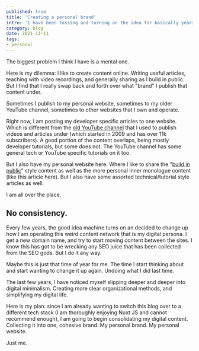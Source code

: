 ```yaml
---
published: true
title: 'Creating a personal brand'
intro: 'I have been tossing and turning on the idea for basically years. Swaying back and forth, with varying levels of commitment, on building a "personal brand" for all of my content online.'
category: blog
date: 2021-11-11
tags:
- personal
---
```

The biggest problem I think I have is a mental one.

Here is my dilemma: I like to create content online. Writing useful articles, teaching with video recordings, and generally sharing as I build in public. But I find that I really swap back and forth over what "brand" I publish that content under.

Sometimes I publish to my personal website, sometimes to my older YouTube channel, sometimes to other websites that I own and operate.

Right now, I am posting my developer specific articles to one website. Which is different from the [old YouTube channel](https://www.youtube.com/channel/UCpmyKWv4k8GpsnKrFxRJIxg) that I used to publish videos and articles under (which started in 2009 and has over 11k subscribers). A good portion of the content overlaps, being mostly developer tutorials, but some does not. The YouTube channel has some general tech or YouTube specific tutorials on it too.

But I also have my personal website here. Where I like to share the "[build in public](/newsletter)" style content as well as the more personal inner monologue content (like this article here). But I also have some assorted technical/tutorial style articles as well.

I am all over the place.

## No consistency.

Every few years, the good idea machine turns on an decided to change up how I am operating this weird content network that is my digital persona. I get a new domain name, and try to start moving content between the sites. I know this has got to be wrecking any SEO juice that has been collected from the SEO gods. But I do it any way.

Maybe this is just that time of year for me. The time I start thinking about and start wanting to change it up again. Undoing what I did last time.

The last few years, I have noticed myself slipping deeper and deeper into digital minimalism. Creating more clear organizational methods, and simplifying my digital life.

Here is my plan: since I am already wanting to switch this blog over to a different tech stack (I am thoroughly enjoying Nuxt JS and cannot recommend enough), I am going to begin consolidating my digital content. Collecting it into one, cohesive brand. My personal brand. My personal website.

Just me.